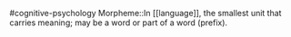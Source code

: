 #cognitive-psychology 
Morpheme::In [[language]], the smallest unit that carries meaning; may be a word or part of a word (prefix).
<!--SR:!2024-04-14,5,230-->